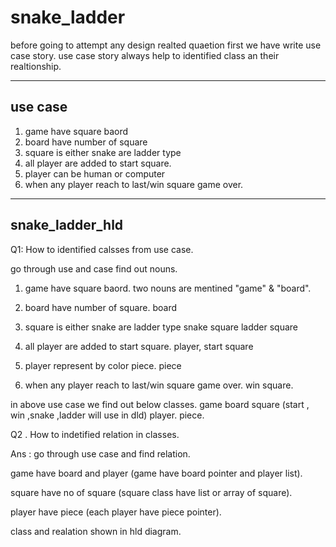 # snake_ladder

before going to attempt any design realted quaetion first we have write
use case story.
use case story always help to identified class an their realtionship.

------------------
use case
------------------
1. game have square baord
2. board have number of square
3. square is either snake are ladder type
4. all player are added to start square.
5. player can be human or computer
6. when any player reach to last/win square game over.


------------------
snake_ladder_hld
------------------
Q1:  How to identified calsses from use case.

go through use and case find out nouns.
1. game have square baord.
two nouns are mentined "game" & "board".

2. board have number of square.
 board
3. square is either snake are ladder type
   snake square  ladder square
4. all player are added to start square.
   player, start square
5.  player represent by color piece.
   piece
5. when any player reach to last/win square game over.
  win square.

in above use case we find out below classes.
game
board
square  (start , win ,snake ,ladder will use in dld)
player.
piece.

Q2 . How to indetified relation in classes.

Ans : go through use case and find relation.

game have board and player (game have board pointer and player list).


square have no of square (square class have list or array of square).

player have piece (each player have piece pointer).

class and realation shown in hld diagram.


